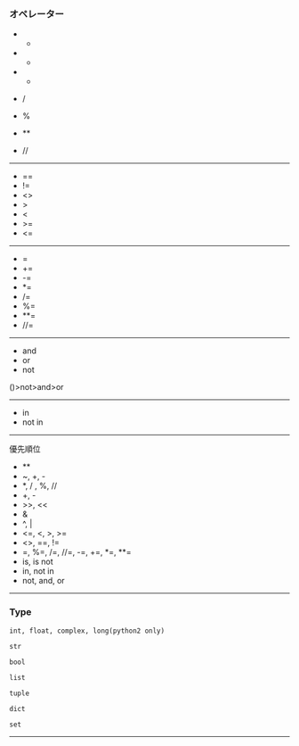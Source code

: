 ### オペレーター

- +

- -

- *

- /

- %

- **

- //

---

- ==
- !=
- <>
- \>
- <
- \>=
- <=

---

- =
- +=
- -=
- *=
- /=
- %=
- **=
- //=

---

- and
- or
- not

()>not>and>or

---

- in
- not in

---

優先順位
- **
- ~, +, -
- *, / , %, //
- +, -
- \>\>, <<
- &
- ^, |
- <=, <, >, >=
- <>, ==, !=
- =, %=, /=, //=, -=, +=, *=, **=
- is, is not
- in, not in
- not, and, or

---

### Type

`int, float, complex, long(python2 only)`

`str`

`bool`

`list`

`tuple`

`dict`

`set`

---
















